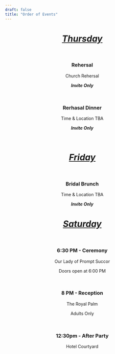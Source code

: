 ```yaml
---
draft: false
title: "Order of Events"
---
```


<div style="text-align: center;">



<!-- ## 1:30pm - Arrivals

Everyone arrives at Higher Eggbeer

Warm drink on arrival before the ceremony -->

<u>

# *Thursday*

<br>
</u>

### Rehersal

Church Rehersal  

<b><i>Invite Only</i></b>

<br>

### Rerhasal Dinner

Time & Location TBA  

<b><i>Invite Only</i></b>

<br>
<u>

# *Friday*

</u>
<br>

### Bridal Brunch

Time & Location TBA  

<b><i>Invite Only</i></b>

<u>

# *Saturday* 

</u>
<br>

### 6:30 PM - Ceremony

Our Lady of Prompt Succor

Doors open at 6:00 PM

<br>

### 8 PM - Reception

The Royal Palm

Adults Only

<br>

### 12:30pm - After Party

Hotel Courtyard


<!-- ## Later... The Party

After a quick reshuffle of the **Banquet Barn**, the party will begin!

_The Small Things_ playing live music until 11pm

Late night food served for those still peckish!

## Carriages at midnight

Wrap up warm for sparklers, toasted marshmallows, and drunken warbling around the fire pit as we begin to say our farewells!

_Venue Bar closes shortly after midnight_

## Wheelbarrows at 2am

The **Banquet Barn** will shut at around midnight… but the party doesn’t need to end there!

The smaller **‘Pub’ Barn** will be opened with a few bottles and maybe some kegs, for those hardcore enough to stay up! -->

</p>

</div>